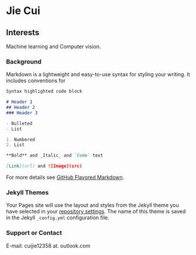 # Jie Cui
## Interests 
Machine learning and Computer vision.

### Background


Markdown is a lightweight and easy-to-use syntax for styling your writing. It includes conventions for

```markdown
Syntax highlighted code block

# Header 1
## Header 2
### Header 3

- Bulleted
- List

1. Numbered
2. List

**Bold** and _Italic_ and `Code` text

[Link](url) and ![Image](src)
```

For more details see [GitHub Flavored Markdown](https://guides.github.com/features/mastering-markdown/).

### Jekyll Themes

Your Pages site will use the layout and styles from the Jekyll theme you have selected in your [repository settings](https://github.com/Cuijie12358/cuijie12358.github.io/settings). The name of this theme is saved in the Jekyll `_config.yml` configuration file.

### Support or Contact

E-mail: cuijie12358 at. outlook.com 




